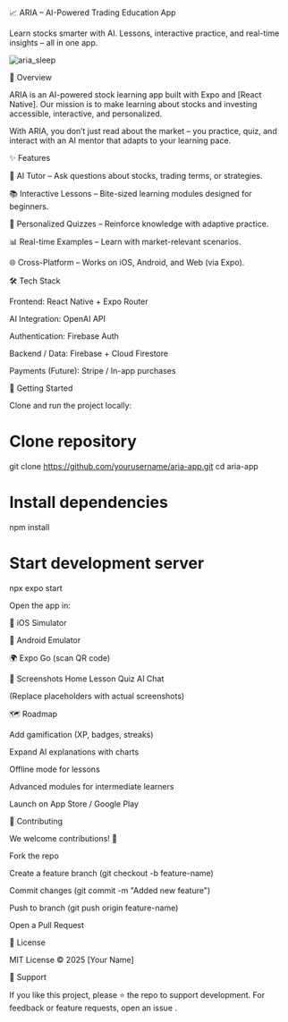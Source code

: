 📈 ARIA – AI-Powered Trading Education App

Learn stocks smarter with AI. Lessons, interactive practice, and real-time insights – all in one app.

![aria_sleep](https://github.com/user-attachments/assets/70722776-7e7a-4e48-9a22-44165ab92b0c)

🚀 Overview

ARIA is an AI-powered stock learning app built with Expo
 and [React Native].
Our mission is to make learning about stocks and investing accessible, interactive, and personalized.

With ARIA, you don’t just read about the market – you practice, quiz, and interact with an AI mentor that adapts to your learning pace.

✨ Features

🤖 AI Tutor – Ask questions about stocks, trading terms, or strategies.

📚 Interactive Lessons – Bite-sized learning modules designed for beginners.

🎯 Personalized Quizzes – Reinforce knowledge with adaptive practice.

📊 Real-time Examples – Learn with market-relevant scenarios.

🌐 Cross-Platform – Works on iOS, Android, and Web (via Expo).

🛠️ Tech Stack

Frontend: React Native + Expo Router

AI Integration: OpenAI API

Authentication: Firebase Auth

Backend / Data: Firebase + Cloud Firestore

Payments (Future): Stripe / In-app purchases

📲 Getting Started

Clone and run the project locally:

# Clone repository
git clone https://github.com/yourusername/aria-app.git
cd aria-app

# Install dependencies
npm install

# Start development server
npx expo start


Open the app in:

📱 iOS Simulator

🤖 Android Emulator

🌍 Expo Go (scan QR code)

📸 Screenshots
Home	Lesson	Quiz	AI Chat

	
	
	

(Replace placeholders with actual screenshots)

🗺️ Roadmap

 Add gamification (XP, badges, streaks)

 Expand AI explanations with charts

 Offline mode for lessons

 Advanced modules for intermediate learners

 Launch on App Store / Google Play

🤝 Contributing

We welcome contributions! 🎉

Fork the repo

Create a feature branch (git checkout -b feature-name)

Commit changes (git commit -m "Added new feature")

Push to branch (git push origin feature-name)

Open a Pull Request

📜 License

MIT License © 2025 [Your Name]

🌟 Support

If you like this project, please ⭐ the repo to support development.
For feedback or feature requests, open an issue
.
